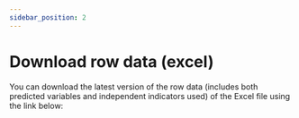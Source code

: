 ```yaml
---
sidebar_position: 2
---
```


# Download row data (excel)

You can download the latest version of the row data (includes both predicted variables and independent indicators used) of the Excel file using the link below:




